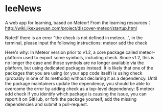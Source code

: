 # leeNews
A web app for learning, based on Meteor!
From the learning resources：http://wiki.jikexueyuan.com/project/discover-meteor/startup.html

Note:If there is an error "the check is not defined in meteor...", in the terminal, please input the following instructions: 
meteor add the check

Here's why:
In Meteor version prior to v1.2, a core package called meteor-platform used to export some symbols, including check.
Since v1.2, this is no longer the case and those symbols are no longer available via the platform, but using dedicated packages instead.
It is likely that one of the packages that you are using (or your app code itself) is using check (probably in one of its methods) without declaring it as a dependency.
Until the package maintainers update the dependency, you should be able to overcome the error by adding check as a top-level dependency:
$ meteor add check
If you identify which package is causing the issue, you can report it on GitHub, or fork the package yourself, add the missing dependencies and submit a pull-request.
